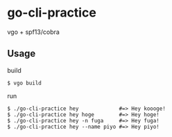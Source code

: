 # go-cli-practice
vgo + spf13/cobra

## Usage
build
```
$ vgo build
```

run
```
$ ./go-cli-practice hey             #=> Hey koooge!
$ ./go-cli-practice hey hoge        #=> Hey hoge!
$ ./go-cli-practice hey -n fuga     #=> Hey fuga!
$ ./go-cli-practice hey --name piyo #=> Hey piyo!
```
